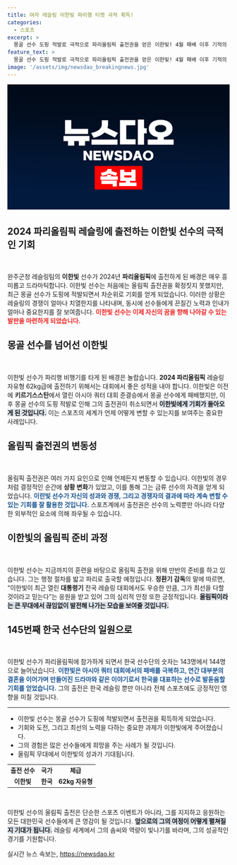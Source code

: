 ```yaml
---
title: 여자 레슬링 이한빛 파리행 티켓 극적 획득!
categories:
  - 스포츠
excerpt: >
  몽골 선수 도핑 적발로 극적으로 파리올림픽 출전권을 얻은 이한빛! 4월 패배 이후 기적의 기회를 맞이한 그의 감동적인 여정을 알아보세요!
feature_text: >
  몽골 선수 도핑 적발로 극적으로 파리올림픽 출전권을 얻은 이한빛! 4월 패배 이후 기적의 기회를 맞이한 그의 감동적인 여정을 알아보세요!
image: '/assets/img/newsdao_breakingnews.jpg'
---
```


<p><img src="/assets/img/newsdao_breakingnews.jpg" alt="ontimetimes 속보" /></p>

<h2 data-ke-size="size26">2024 파리올림픽 레슬링에 출전하는 이한빛 선수의 극적인 기회</h2>

<p data-ke-size="size16">&nbsp;</p>

<p data-ke-size="size16">완주군청 레슬링팀의 <b>이한빛</b> 선수가 2024년 <b>파리올림픽</b>에 출전하게 된 배경은 매우 흥미롭고 드라마틱합니다. 이한빛 선수는 처음에는 올림픽 출전권을 확정짓지 못했지만, 최근 몽골 선수가 도핑에 적발되면서 차순위로 기회를 얻게 되었습니다. 이러한 상황은 레슬링의 경쟁이 얼마나 치열한지를 나타내며, 동시에 선수들에게 끈질긴 노력과 인내가 얼마나 중요한지를 잘 보여줍니다. <b><span style="color: #ee2323;">이한빛 선수는 이제 자신의 꿈을 향해 나아갈 수 있는 발판을 마련하게 되었습니다.</span></b></p>

<h2 data-ke-size="size26">몽골 선수를 넘어선 이한빛</h2>

<p data-ke-size="size16">&nbsp;</p>

<p data-ke-size="size16">이한빛 선수가 파리행 비행기를 타게 된 배경은 놀랍습니다. <b>2024 파리올림픽</b> 레슬링 자유형 62kg급에 출전하기 위해서는 대회에서 좋은 성적을 내야 합니다. 이한빛은 이전에 <b>키르기스스탄</b>에서 열린 아시아 쿼터 대회 준결승에서 몽골 선수에게 패배했지만, 이후 몽골 선수의 도핑 적발로 인해 그의 출전권이 취소되면서 <b><span style="background-color: #21538527;">이한빛에게 기회가 돌아오게 된 것입니다.</span></b> 이는 스포츠의 세계가 언제 어떻게 변할 수 있는지를 보여주는 중요한 사례입니다.</p>

<h2 data-ke-size="size26">올림픽 출전권의 변동성</h2>

<p data-ke-size="size16">&nbsp;</p>

<p data-ke-size="size16">올림픽 출전권은 여러 가지 요인으로 인해 언제든지 변동할 수 있습니다. 이한빛의 경우처럼 결정적인 순간에 <b>상황 변화</b>가 있었고, 이를 통해 그는 금류 선수의 자격을 얻게 되었습니다. <b><span style="color: #1a5490;">이란빛 선수가 자신의 성과와 경쟁, 그리고 경쟁자의 결과에 따라 계속 변할 수 있는 기회를 잘 활용한 것입니다.</span></b> 스포츠계에서 출전권은 선수의 노력뿐만 아니라 다양한 외부적인 요소에 의해 좌우될 수 있습니다.</p>

<h2 data-ke-size="size26">이한빛의 올림픽 준비 과정</h2>

<p data-ke-size="size16">&nbsp;</p>

<p data-ke-size="size16">이한빛 선수는 지금까지의 훈련을 바탕으로 올림픽 출전을 위해 만반의 준비를 하고 있습니다. 그는 행정 절차를 밟고 파리로 출국할 예정입니다. <b>정환기 감독</b>의 말에 따르면, “이한빛이 최근 열린 <b>대통령기</b> 전국 레슬링 대회에서도 우승한 만큼, 그가 최선을 다할 것이라고 믿는다”는 응원을 받고 있어 그의 심리적 안정 또한 긍정적입니다. <b><span style="background-color: #21538527;">올림픽이라는 큰 무대에서 끊임없이 발전해 나가는 모습을 보여줄 것입니다.</span></b></p>

<h2 data-ke-size="size26">145번째 한국 선수단의 일원으로</h2>

<p data-ke-size="size16">&nbsp;</p>

<p data-ke-size="size16">이한빛 선수가 파리올림픽에 참가하게 되면서 한국 선수단의 숫자는 143명에서 144명으로 늘어났습니다. <b><span style="color: #1a5490;">이한빛은 아시아 쿼터 대회에서의 패배를 극복하고, 연간 대부분의 결혼을 이어가며 만들어진 드라마와 같은 이야기로서 한국을 대표하는 선수로 발돋움할 기회를 얻었습니다.</span></b> 그의 출전은 한국 레슬링 뿐만 아니라 전체 스포츠에도 긍정적인 영향을 미칠 것입니다.</p>

<hr>

<ul>
    <li>이한빛 선수는 몽골 선수가 도핑에 적발되면서 출전권을 획득하게 되었습니다.</li>
    <li>기회와 도전, 그리고 최선의 노력을 다하는 중요한 과제가 이한빛에게 주어졌습니다.</li>
    <li>그의 경험은 많은 선수들에게 희망을 주는 사례가 될 것입니다.</li>
    <li>올림픽 무대에서 이한빛의 성과가 기대됩니다.</li>
</ul>

<table style="width: 100%; border-collapse: collapse;">
    <tr>
        <td style="text-align: center; height: 17px;"><b>출전 선수</b></td>
        <td style="text-align: center; height: 17px;"><b>국가</b></td>
        <td style="text-align: center; height: 17px;"><b>체급</b></td>
    </tr>
    <tr>
        <td style="text-align: center; height: 17px;"><b>이한빛</b></td>
        <td style="text-align: center; height: 17px;"><b>한국</b></td>
        <td style="text-align: center; height: 17px;"><b>62kg 자유형</b></td>
    </tr>
</table>

<p data-ke-size="size16">&nbsp;</p>

<p data-ke-size="size16">이한빛 선수의 올림픽 출전은 단순한 스포츠 이벤트가 아니라, 그를 지지하고 응원하는 모든 대한민국 선수들에게 큰 영감이 될 것입니다. <b><span style="background-color: #21538527;">앞으로의 그의 여정이 어떻게 펼쳐질지 기대가 됩니다.</span></b> 레슬링 세계에서 그의 솜씨와 역량이 빛나기를 바라며, 그의 성공적인 경기를 기원합니다.</p>
실시간 뉴스 속보는, <a href="https://newsdao.kr" rel="dofollow">https://newsdao.kr</a>


